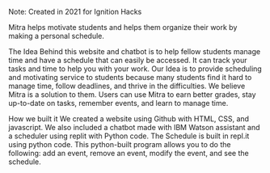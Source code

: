 Note: Created in 2021 for Ignition Hacks

Mitra helps motivate students and helps them organize their work by making a personal schedule.

The Idea Behind this website and chatbot is to help fellow students manage time and have a schedule that can easily be accessed. It can track your tasks and time to help you with your work. Our Idea is to provide scheduling and motivating service to students because many students find it hard to manage time, follow deadlines, and thrive in the difficulties. We believe Mitra is a solution to them. Users can use Mitra to earn better grades, stay up-to-date on tasks, remember events, and learn to manage time.

How we built it
We created a website using Github with HTML, CSS, and javascript. We also included a chatbot made with IBM Watson assistant and a scheduler using replit with Python code. The Schedule is built in repl.it using python code. This python-built program allows you to do the following: add an event, remove an event, modify the event, and see the schedule.
